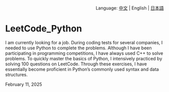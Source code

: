 <div align="right">
  Language:
  <a title="中文" href="../README.md">中文</a> | 
  English | 
  <a title="日本語" href="README_jp.md">日本語</a>
</div>

# LeetCode_Python

I am currently looking for a job. During coding tests for several companies, I needed to use Python to complete the problems. Although I have been participating in programming competitions, I have always used C++ to solve problems. To quickly master the basics of Python, I intensively practiced by solving 100 questions on LeetCode. Through these exercises, I have essentially become proficient in Python’s commonly used syntax and data structures.

February 11, 2025